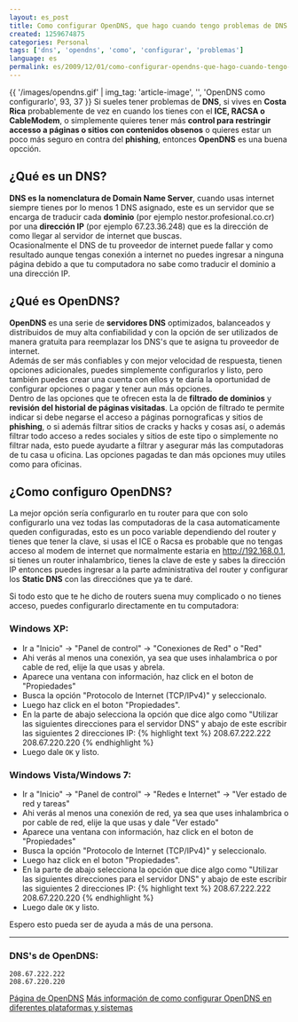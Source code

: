 ```yaml
---
layout: es_post
title: Como configurar OpenDNS, que hago cuando tengo problemas de DNS
created: 1259674875
categories: Personal
tags: ['dns', 'opendns', 'como', 'configurar', 'problemas']
language: es
permalink: es/2009/12/01/como-configurar-opendns-que-hago-cuando-tengo-problemas-dns-1466/
---
```

{{ '/images/opendns.gif' | img_tag: 'article-image', '', 'OpenDNS como configurarlo', 93, 37 }}
Si sueles tener problemas de __DNS__, si vives en __Costa Rica__ probablemente de vez en cuando los tienes con el __ICE, RACSA o CableModem__, o simplemente quieres tener más __control para restringir accesso a páginas o sitios con contenidos obsenos__ o quieres estar un poco más seguro en contra del __phishing__, entonces __OpenDNS__ es una buena opcción.

## ¿Qué es un DNS?
__DNS es la nomenclatura de Domain Name Server__, cuando usas internet siempre tienes por lo menos 1 DNS asignado, este es un servidor que se encarga de traducir cada __dominio__ (por ejemplo nestor.profesional.co.cr) por una __dirección IP__ (por ejemplo 67.23.36.248) que es la dirección de como llegar al servidor de internet que buscas.  
Ocasionalmente el DNS de tu proveedor de internet puede fallar y como resultado aunque tengas conexión a internet no puedes ingresar a ninguna página debido a que tu computadora no sabe como traducir el dominio a una dirección IP.

## ¿Qué es OpenDNS?
__OpenDNS__ es una serie de __servidores DNS__ optimizados, balanceados y distribuidos de muy alta confiabilidad y con la opción de ser utilizados de manera gratuita para reemplazar los DNS's que te asigna tu proveedor de internet.  
Además de ser más confiables y con mejor velocidad de respuesta, tienen opciones adicionales, puedes simplemente configurarlos y listo, pero también puedes crear una cuenta con ellos y te daría la oportunidad de configurar opciones o pagar y tener aun más opciones.  
Dentro de las opciones que te ofrecen esta la de __filtrado de dominios__ y __revisión del historial de páginas visitadas__. La opción de filtrado te permite indicar si debe negarse el acceso a páginas pornograficas y sitios de __phishing__, o si además filtrar sitios de cracks y hacks y cosas así, o además filtrar todo acceso a redes sociales y sitios de este tipo o simplemente no filtrar nada, esto puede ayudarte a filtrar y asegurar más las computadoras de tu casa u oficina. Las opciones pagadas te dan más opciones muy utiles como para oficinas.  

## ¿Como configuro OpenDNS?
La mejor opción sería configurarlo en tu router para que con solo configurarlo una vez todas las computadoras de la casa automaticamente queden configuradas, esto es un poco variable dependiendo del router y tienes que tener la clave, si usas el ICE o Racsa es probable que no tengas acceso al modem de internet que normalmente estaria en http://192.168.0.1, si tienes un router inhalambrico, tienes la clave de este y sabes la dirección IP entonces puedes ingresar a la parte administrativa del router y configurar los __Static DNS__ con las direcciónes que ya te daré.  

Si todo esto que te he dicho de routers suena muy complicado o no tienes acceso, puedes configurarlo directamente en tu computadora:
### Windows XP:
- Ir a "Inicio" -&gt; "Panel de control" -&gt; "Conexiones de Red" o "Red"
- Ahi verás al menos una conexión, ya sea que uses inhalambrica o por cable de red, elije la que usas y abrela.
- Aparece una ventana con información, haz click en el boton de "Propiedades"
- Busca la opción "Protocolo de Internet (TCP/IPv4)" y seleccionalo.
- Luego haz click en el boton "Propiedades".
- En la parte de abajo selecciona la opción que dice algo como "Utilizar las siguientes direcciones para el servidor DNS" y abajo de este escribir las siguientes 2 direcciones IP:
{% highlight text %}
208.67.222.222 
208.67.220.220
{% endhighlight %}
- Luego dale `OK` y listo.

### Windows Vista/Windows 7:
- Ir a "Inicio" -&gt; "Panel de control" -&gt; "Redes e Internet" -&gt; "Ver estado de red y tareas"
- Ahi verás al menos una conexión de red, ya sea que uses inhalambrica o por cable de red, elije la que usas y dale "Ver estado"
- Aparece una ventana con información, haz click en el boton de "Propiedades"
- Busca la opción "Protocolo de Internet (TCP/IPv4)" y seleccionalo.
- Luego haz click en el boton "Propiedades".
- En la parte de abajo selecciona la opción que dice algo como "Utilizar las siguientes direcciones para el servidor DNS" y abajo de este escribir las siguientes 2 direcciones IP: 
{% highlight text %}
208.67.222.222 
208.67.220.220
{% endhighlight %}
- Luego dale `OK` y listo.

Espero esto pueda ser de ayuda a más de una persona.

---
### DNS's de OpenDNS:
    208.67.222.222
    208.67.220.220

[Página de OpenDNS](http://www.opendns.com)
[Más información de como configurar OpenDNS en diferentes plataformas y sistemas](http://www.opendns.com/support/category/3)

